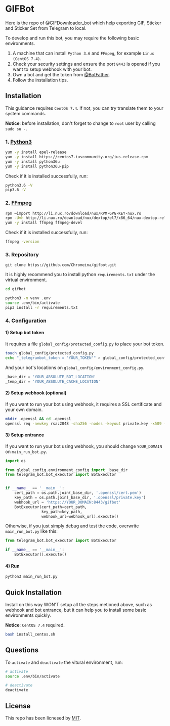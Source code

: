 # GIFBot

Here is the repo of [@GIFDownloader_bot](https://t.me/GIFDownloader_bot) which help exporting GIF, Sticker and Sticker Set from Telegram to local.

To develop and run this bot, you may require the following basic environments.

1. A machine that can install `Python 3.6` and `FFmpeg`, for example `Linux (CentOS 7.4)`.
2. Check your security settings and ensure the port `8443` is opened if you want to setup webhook with your bot.
3. Own a bot and get the token from [@BotFather](https://t.me/BotFather).
4. Follow the installation tips.


## Installation

This guidance requires `CentOS 7.4`. If not, you can try translate them to your system commands.

**Notice**: before installation, don't forget to change to `root` user by calling `sudo su -`.

### 1. [Python3](https://www.python.org/downloads/)
```bash
yum -y install epel-release
yum -y install https://centos7.iuscommunity.org/ius-release.rpm
yum -y install python36u
yum -y install python36u-pip
```

Check if it is installed successfully, run:

```bash
python3.6 -V
pip3.6 -V
```

### 2. [FFmpeg](https://www.ffmpeg.org/download.html)
```bash
rpm –import http://li.nux.ro/download/nux/RPM-GPG-KEY-nux.ro
rpm -Uvh http://li.nux.ro/download/nux/dextop/el7/x86_64/nux-dextop-release-0-5.el7.nux.noarch.rpm
yum -y install ffmpeg ffmpeg-devel
```

Check if it is installed successfully, run:

```bash
ffmpeg -version
```

### 3. Repository

```
git clone https://github.com/Chromeina/gifbot.git
```

It is highly recommend you to install python `requirements.txt` under the virtual environment.

```bash
cd gifbot

python3 -m venv .env
source .env/bin/activate
pip3 install -r requirements.txt
```

### 4. Configuration

#### 1) Setup bot token

It requires a file `global_config/protected_config.py` to place your bot token.

```bash
touch global_config/protected_config.py
echo "_telegrambot_token = 'YOUR_TOKEN'" > global_config/protected_config.py
```

And your bot's locations on `global_config/environment_config.py`.

```python
_base_dir = 'YOUR_ABSOLUTE_BOT_LOCATION'
_temp_dir = 'YOUR_ABSOLUTE_CACHE_LOCATION'
```

#### 2) Setup webhook (optional)

If you want to run your bot using webhook, it requires a SSL certificate and your own domain.

```bash
mkdir .openssl && cd .openssl
openssl req -newkey rsa:2048 -sha256 -nodes -keyout private.key -x509 -days 3650 -out cert.pem && cd ..
```

#### 3) Setup entrance

If you want to run your bot using webhook, you should change `YOUR_DOMAIN` on `main_run_bot.py`.

```python
import os

from global_config.environment_config import _base_dir
from telegram_bot.bot_executor import BotExecutor


if __name__ == '__main__':
    cert_path = os.path.join(_base_dir, '.openssl/cert.pem')
    key_path = os.path.join(_base_dir, '.openssl/private.key')
    webhook_url = 'https://YOUR_DOMAIN:8443/gifbot'
    BotExecutor(cert_path=cert_path,
                key_path=key_path,
                webhook_url=webhook_url).execute()
```

Otherwise, if you just simply debug and test the code, overwrite `main_run_bot.py` like this:

```python
from telegram_bot.bot_executor import BotExecutor

if __name__ == '__main__':
    BotExecutor().execute()
```

#### 4) Run
```bash
python3 main_run_bot.py
```

## Quick Installation

Install on this way WON'T setup all the steps metioned above, such as webhook and bot entrance, but it can help you to install some basic environments quickly.

**Notice**: `CentOS 7.4` required.

```bash
bash install_centos.sh
```

## Questions

To `activate` and `deactivate` the vitural environment, run:

```bash
# activate
source .env/bin/activate

# deactivate
deactivate
```

## License

This repo has been licnesed by [MIT](https://github.com/ryanfwy/gifbot/blob/master/LICENSE).
